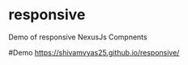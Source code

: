 # responsive
Demo of responsive NexusJs Compnents

#Demo
https://shivamvyas25.github.io/responsive/
